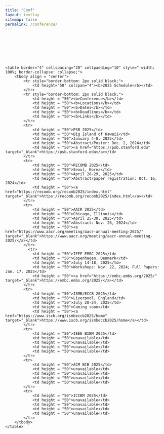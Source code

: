 ```yaml
---
title: "Conf"
layout: textlay
sitemap: false
permalink: /conference/
---
```

<br>
<br>
<br>
<br>
<br>
<html lang="en">
<body style="font-family: Arial, sans-serif; padding: 20px;">
    
    <table border="4" cellspacing="20" cellpadding="10" style=" width: 100%; border-collapse: collapse;">
        <tbody align = "center">
            <tr style="border-bottom: 2px solid black;">
                <td height="50" colspan="4"><b>2025 Schedule</b></td>
            </tr>
            <tr style="border-bottom: 2px solid black;">
                <td height = "50"><b>Conference</b></td>
                <td height = "50"><b>Locations</b></td>
                <td height = "50"><b>Dates</b></td>
                <td height = "50"><b>Deadlines</b></td>
                <td height = "50"><b>Links</b></td>
            </tr>
            <tr>
                <td height = "50">PSB 2025</td>
                <td height = "50">Big Island of Hawaii</td>
                <td height = "50">January 4-8, 2025</td>
                <td height = "50">Abstract/Poster: Dec. 2, 2024</td>
                <td height = "50"><a href="https://psb.stanford.edu" target="_blank">https://psb.stanford.edu</a></td>
            </tr>          
            <tr>
                <td height = "50">RECOMB 2025</td>
                <td height = "50">Seoul, Korea</td>
                <td height = "50">April 26-29, 2025</td>
                <td height = "50">Abstract/paper registration: Oct. 16, 2024</td>
                <td height = "50"><a href="https://recomb.org/recomb2025/index.html" target="_blank">https://recomb.org/recomb2025/index.html</a></td>
            </tr>
            <tr>
                <td height = "50">AACR 2025</td>
                <td height = "50">Chicago, Illinois</td>
                <td height = "50">April 25-30, 2025</td>
                <td height = "50">Abstract: Nov. 26, 2024</td>
                <td height = "50"><a href="https://www.aacr.org/meeting/aacr-annual-meeting-2025/" target="_blank">https://www.aacr.org/meeting/aacr-annual-meeting-2025/</a></td>
            </tr>
              <tr>
                <td height = "50">IEEE EMBC 2025</td>
                <td height = "50">Copenhagen, Denmark</td>
                <td height = "50">July 14-18, 2025</td>
                <td height = "50">Workshops: Nov. 22, 2024; Full Papers: Jan. 17, 2025</td>
                <td height = "50"><a href="https://embc.embs.org/2025/" target="_blank">https://embc.embs.org/2025/</a></td>
            </tr>          
            <tr>
                <td height = "50">ISMB/ECCB 2025</td>
                <td height = "50">Liverpool, England</td>
                <td height = "50">July 20-24, 2025</td>
                <td height = "50">Coming soon</td>
                <td height = "50"><a href="https://www.iscb.org/ismbeccb2025/home" target="_blank">https://www.iscb.org/ismbeccb2025/home</a></td>
            </tr>
            <tr>
                <td height = "50">IEEE BIBM 2025</td>
                <td height = "50">unavailable</td>
                <td height = "50">unavailable</td>
                <td height = "50">unavailable</td>
                <td height = "50">unavailable</td>
            </tr>
            <tr>
                <td height = "50">ACM BCB 2025</td>
                <td height = "50">unavailable</td>
                <td height = "50">unavailable</td>
                <td height = "50">unavailable</td>
                <td height = "50">unavailable</td>
            </tr>
            <tr>
                <td height = "50">ICIBM 2025</td>
                <td height = "50">unavailable</td>
                <td height = "50">unavailable</td>
                <td height = "50">unavailable</td>
                <td height = "50">unavailable</td>
            </tr>
        </tbody>
    </table>
</body>
</html>
<br>
<br>
<br>
<br>
<br>

